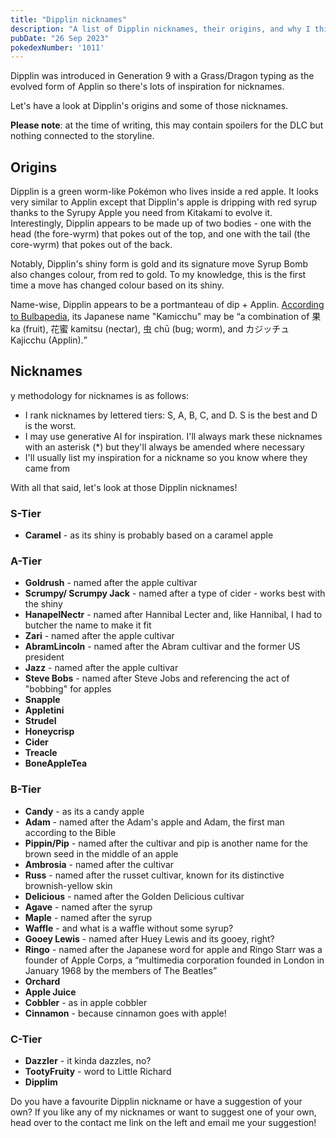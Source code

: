 ```yaml
---
title: "Dipplin nicknames"
description: "A list of Dipplin nicknames, their origins, and why I think they're cool."
pubDate: "26 Sep 2023"
pokedexNumber: '1011'
---
```


Dipplin was introduced in Generation 9 with a Grass/Dragon typing as the evolved form of Applin so there's lots of inspiration for nicknames.

Let's have a look at Dipplin's origins and some of those nicknames.

**Please note**: at the time of writing, this may contain spoilers for the DLC but nothing connected to the storyline.

## Origins

Dipplin is a green worm-like Pokémon who lives inside a red apple. It looks very similar to Applin except that Dipplin's apple is dripping with red syrup thanks to the Syrupy Apple you need from Kitakami to evolve it. Interestingly, Dipplin appears to be made up of two bodies - one with the head (the fore-wyrm) that pokes out of the top, and one with the tail (the core-wyrm) that pokes out of the back.

Notably, Dipplin's shiny form is gold and its signature move Syrup Bomb also changes colour, from red to gold. To my knowledge, this is the first time a move has changed colour based on its shiny.

Name-wise, Dipplin appears to be a portmanteau of dip + Applin. [According to Bulbapedia](https://bulbapedia.bulbagarden.net/wiki/Dipplin_(Pok%C3%A9mon)#Name_origin), its Japanese name "Kamicchu" may be <q cite="https://bulbapedia.bulbagarden.net/wiki/Dipplin_(Pok%C3%A9mon)#Name_origin">a combination of 果 ka (fruit), 花蜜 kamitsu (nectar), 虫 chū (bug; worm), and カジッチュ Kajicchu (Applin).</q>

## Nicknames

y methodology for nicknames is as follows:

* I rank nicknames by lettered tiers: S, A, B, C, and D. S is the best and D is the worst.
* I may use generative AI for inspiration. I'll always mark these nicknames with an asterisk (\*) but they'll always be amended where necessary
* I'll usually list my inspiration for a nickname so you know where they came from

With all that said, let's look at those Dipplin nicknames!

### S-Tier

* **Caramel** - as its shiny is probably based on a caramel apple

### A-Tier

* **Goldrush** - named after the apple cultivar
* **Scrumpy/ Scrumpy Jack** - named after a type of cider - works best with the shiny
* **HanapelNectr** - named after Hannibal Lecter and, like Hannibal, I had to butcher the name to make it fit
* **Zari** - named after the apple cultivar
* **AbramLincoln** - named after the Abram cultivar and the former US president
* **Jazz** - named after the apple cultivar
* **Steve Bobs** - named after Steve Jobs and referencing the act of "bobbing" for apples
* **Snapple**
* **Appletini**
* **Strudel**
* **Honeycrisp**
* **Cider**
* **Treacle**
* **BoneAppleTea**

### B-Tier

* **Candy** - as its a candy apple
* **Adam** - named after the Adam's apple and Adam, the first man according to the Bible
* **Pippin/Pip** - named after the cultivar and pip is another name for the brown seed in the middle of an apple
* **Ambrosia** - named after the cultivar
* **Russ** - named after the russet cultivar, known for its distinctive brownish-yellow skin
* **Delicious** - named after the Golden Delicious cultivar
* **Agave** - named after the syrup
* **Maple** - named after the syrup
* **Waffle** - and what is a waffle without some syrup?
* **Gooey Lewis** - named after Huey Lewis and its gooey, right?
* **Ringo** - named after the Japanese word for apple and Ringo Starr was a founder of Apple Corps, a <q cite="https://en.wikipedia.org/wiki/Apple_Corps">multimedia corporation founded in London in January 1968 by the members of The Beatles</q>
* **Orchard**
* **Apple Juice**
* **Cobbler** - as in apple cobbler
* **Cinnamon** - because cinnamon goes with apple!

### C-Tier

* **Dazzler** - it kinda dazzles, no?
* **TootyFruity** - word to Little Richard
* **Dipplim**

Do you have a favourite Dipplin nickname or have a suggestion of your own? If you like any of my nicknames or want to suggest one of your own, head over to the contact me link on the left and email me your suggestion!